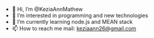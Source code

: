 - 👋 Hi, I’m @KeziaAnnMathew
- 👀 I’m interested in programming and new technologies
- 🌱 I’m currently learning node.js and MEAN stack
- 📫 How to reach me mail: keziaann26@gmail.com

<!---
KeziaAnnMathew/KeziaAnnMathew is a ✨ special ✨ repository because its `README.md` (this file) appears on your GitHub profile.
You can click the Preview link to take a look at your changes.
--->
